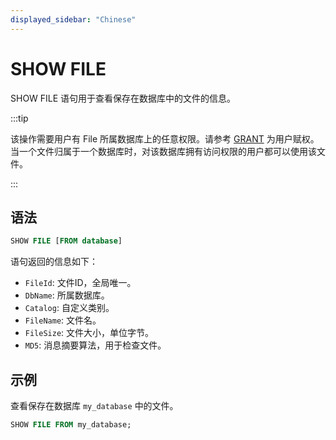 ```yaml
---
displayed_sidebar: "Chinese"
---
```


# SHOW FILE

SHOW FILE 语句用于查看保存在数据库中的文件的信息。

:::tip

该操作需要用户有 File 所属数据库上的任意权限。请参考 [GRANT](../account-management/GRANT.md) 为用户赋权。当一个文件归属于一个数据库时，对该数据库拥有访问权限的用户都可以使用该文件。

:::

## 语法

```SQL
SHOW FILE [FROM database]
```

语句返回的信息如下：

- `FileId`: 文件ID，全局唯一。
- `DbName`: 所属数据库。
- `Catalog`: 自定义类别。
- `FileName`: 文件名。
- `FileSize`: 文件大小，单位字节。
- `MD5`: 消息摘要算法，用于检查文件。

## 示例

查看保存在数据库 `my_database` 中的文件。

```SQL
SHOW FILE FROM my_database;
```
